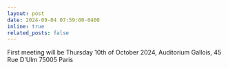 ```yaml
---
layout: post
date: 2024-09-04 07:59:00-0400
inline: true
related_posts: false
---
```


First meeting will be Thursday 10th of October 2024, Auditorium Gallois, 45 Rue D'Ulm 75005 Paris
